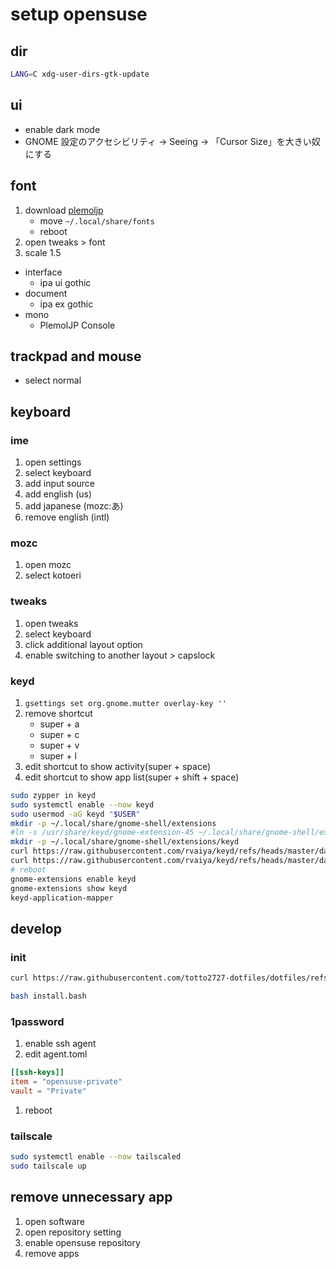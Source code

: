 # setup opensuse

## dir

```bash
LANG=C xdg-user-dirs-gtk-update
```

## ui


- enable dark mode
- GNOME 設定のアクセシビリティ → Seeing → 「Cursor Size」を大きい奴にする

## font

1. download [plemoljp](https://github.com/yuru7/PlemolJP)
    - move `~/.local/share/fonts`
    - reboot
1. open tweaks > font
1. scale 1.5

- interface
    - ipa ui gothic
- document
    - ipa ex gothic
-  mono
    - PlemolJP Console


## trackpad and mouse

- select normal

## keyboard

### ime

1. open settings
1. select keyboard
1. add input source
1. add english (us)
1. add japanese (mozc:あ)
1. remove english (intl)

### mozc

1. open mozc
1. select kotoeri

### tweaks

1. open tweaks
1. select keyboard
1. click additional layout option
1. enable switching to another layout > capslock

### keyd

1. `gsettings set org.gnome.mutter overlay-key ''`
1. remove shortcut
   - super + a
   - super + c
   - super + v
   - super + l
1. edit shortcut to show activity(super + space)
1. edit shortcut to show app list(super + shift + space)

```bash
sudo zypper in keyd
sudo systemctl enable --now keyd
sudo usermod -aG keyd "$USER"
mkdir -p ~/.local/share/gnome-shell/extensions
#ln -s /usr/share/keyd/gnome-extension-45 ~/.local/share/gnome-shell/extensions/keyd
mkdir -p ~/.local/share/gnome-shell/extensions/keyd
curl https://raw.githubusercontent.com/rvaiya/keyd/refs/heads/master/data/gnome-extension-45/extension.js >~/.local/share/gnome-shell/extensions/keyd/extension.js
curl https://raw.githubusercontent.com/rvaiya/keyd/refs/heads/master/data/gnome-extension-45/metadata.js >~/.local/share/gnome-shell/extensions/keyd/metadata.json
# reboot
gnome-extensions enable keyd
gnome-extensions show keyd
keyd-application-mapper
```

## develop

### init

```bash
curl https://raw.githubusercontent.com/totto2727-dotfiles/dotfiles/refs/heads/main/opensuse-private/init.bash

bash install.bash
```

### 1password

1. enable ssh agent
1. edit agent.toml
  ```toml:~/.config/1Password/ssh/agent.toml
  [[ssh-keys]]
  item = "opensuse-private"
  vault = "Private"
  ```
1. reboot

### tailscale

```bash
sudo systemctl enable --now tailscaled
sudo tailscale up
```

## remove unnecessary app

1. open software
1. open repository setting
1. enable opensuse repository
1. remove apps

